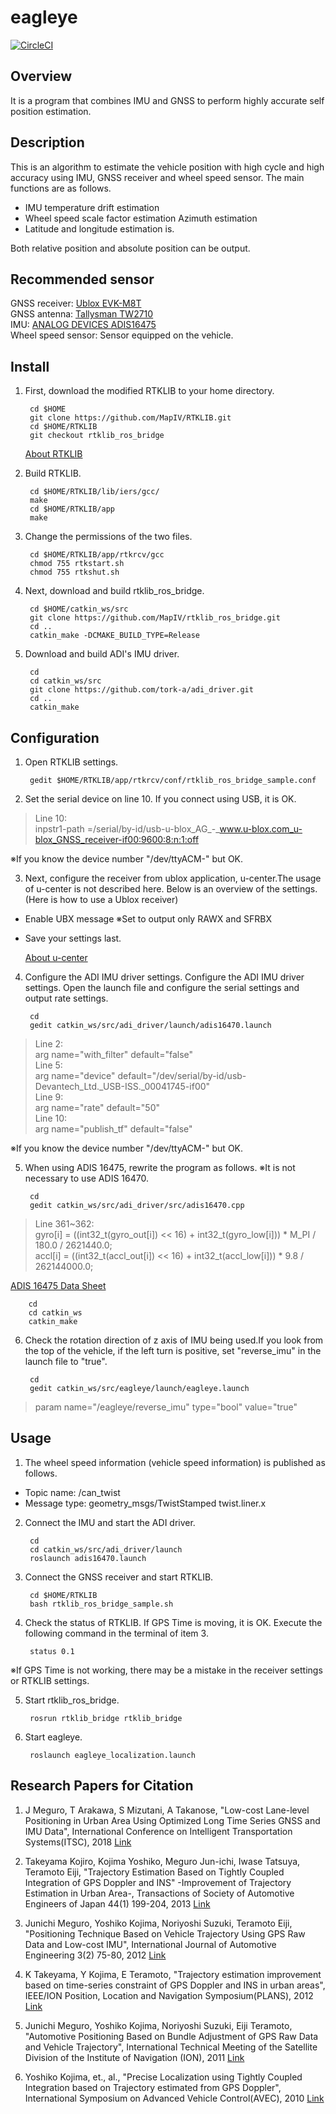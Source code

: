 
# eagleye

[![CircleCI](https://circleci.com/gh/MapIV/eagleye.svg?style=svg&circle-token=7961cc3947c36b93252f458a679dfcb9aa977b5b)](https://circleci.com/gh/MapIV/eagleye)

## Overview

It is a program that combines IMU and GNSS to perform highly accurate self position estimation.

## Description

This is an algorithm to estimate the vehicle position with high cycle and high accuracy using IMU, GNSS receiver and wheel speed sensor.
The main functions are as follows.
*  IMU temperature drift estimation
*  Wheel speed scale factor estimation Azimuth estimation
*  Latitude and longitude estimation
is.  

Both relative position and absolute position can be output.

## Recommended sensor

GNSS receiver: [Ublox EVK-M8T](https://www.u-blox.com/product/evk-8evk-m8)  
GNSS antenna: [Tallysman TW2710](http://www.tallysman.com/index.php/gnss/products/antennas-gpsbeidougalileoglonass/tw2710/)  
IMU: [ANALOG DEVICES ADIS16475](https://www.analog.com/products/adis16475.html#product-overview)  
Wheel speed sensor: Sensor equipped on the vehicle.

## Install

1) First, download the modified RTKLIB to your home directory.

		cd $HOME  
		git clone https://github.com/MapIV/RTKLIB.git
		cd $HOME/RTKLIB     
		git checkout rtklib_ros_bridge    

	[About RTKLIB](http://www.rtklib.com)

2) Build RTKLIB.

		cd $HOME/RTKLIB/lib/iers/gcc/  
		make   
		cd $HOME/RTKLIB/app  
		make   

3) Change the permissions of the two files.

		cd $HOME/RTKLIB/app/rtkrcv/gcc  
		chmod 755 rtkstart.sh  
		chmod 755 rtkshut.sh  

4) Next, download and build rtklib_ros_bridge.

		cd $HOME/catkin_ws/src  
		git clone https://github.com/MapIV/rtklib_ros_bridge.git  
		cd ..  
		catkin_make -DCMAKE_BUILD_TYPE=Release  

5) Download and build ADI's IMU driver.

		cd
		cd catkin_ws/src
		git clone https://github.com/tork-a/adi_driver.git
		cd ..
		catkin_make

## Configuration
1) Open RTKLIB settings.

		gedit $HOME/RTKLIB/app/rtkrcv/conf/rtklib_ros_bridge_sample.conf

2) Set the serial device on line 10. If you connect using USB, it is OK.

>Line 10:  
>inpstr1-path =/serial/by-id/usb-u-blox_AG_-_www.u-blox.com_u-blox_GNSS_receiver-if00:9600:8:n:1:off  

※If you know the device number "/dev/ttyACM-" but OK.

3) Next, configure the receiver from ublox application, u-center.The usage of u-center is not described here. Below is an overview of the settings. (Here is how to use a Ublox receiver)  

* Enable UBX message ※Set to output only RAWX and SFRBX
* Save your settings last.

	[About u-center](https://www.u-blox.com/product/u-center)  

4) Configure the ADI IMU driver settings. Configure the ADI IMU driver settings. Open the launch file and configure the serial settings and output rate settings.

		cd
		gedit catkin_ws/src/adi_driver/launch/adis16470.launch

>Line 2:  
>arg name="with_filter" default="false"  
>Line 5:  
>arg name="device" default="/dev/serial/by-id/usb-Devantech_Ltd._USB-ISS._00041745-if00"  
>Line 9:  
>arg name="rate" default="50"  
>Line 10:  
>arg name="publish_tf" default="false"  

※If you know the device number "/dev/ttyACM-" but OK.

5) When using ADIS 16475, rewrite the program as follows. ※It is not necessary to use  ADIS 16470.

		cd  
		gedit catkin_ws/src/adi_driver/src/adis16470.cpp  

>Line 361~362:  
>    gyro[i] = ((int32_t(gyro_out[i]) << 16) + int32_t(gyro_low[i])) * M_PI / 180.0 / 2621440.0;  
    accl[i] = ((int32_t(accl_out[i]) << 16) + int32_t(accl_low[i])) * 9.8 / 262144000.0;  

[ADIS 16475 Data Sheet](https://www.analog.com/media/en/technical-documentation/data-sheets/ADIS16475.pdf)  

		cd  
		cd catkin_ws  
		catkin_make  

6) Check the rotation direction of z axis of IMU being used.If you look from the top of the vehicle, if the left turn is positive, set "reverse_imu" in the launch file to "true".

		cd  
		gedit catkin_ws/src/eagleye/launch/eagleye.launch  

>param name="/eagleye/reverse_imu" type="bool" value="true"  

## Usage
1) The wheel speed information (vehicle speed information) is published as follows.

* Topic name: /can_twist
* Message type: geometry_msgs/TwistStamped twist.liner.x

2) Connect the IMU and start the ADI driver.

		cd  
		cd catkin_ws/src/adi_driver/launch  
		roslaunch adis16470.launch  

3) Connect the GNSS receiver and start RTKLIB.

		cd $HOME/RTKLIB  
		bash rtklib_ros_bridge_sample.sh  

4) Check the status of RTKLIB. If GPS Time is moving, it is OK. Execute the following command in the terminal of item 3.

		status 0.1  

※If GPS Time is not working, there may be a mistake in the receiver settings or RTKLIB settings.

5) Start rtklib_ros_bridge.

		rosrun rtklib_bridge rtklib_bridge   

6) Start eagleye.

		roslaunch eagleye_localization.launch


## Research Papers for Citation
1. J Meguro, T Arakawa, S Mizutani, A Takanose, "Low-cost Lane-level Positioning in Urban Area Using Optimized Long Time Series GNSS and IMU Data", International Conference on Intelligent Transportation Systems(ITSC), 2018 [Link](https://www.researchgate.net/publication/329619280_Low-cost_Lane-level_Positioning_in_Urban_Area_Using_Optimized_Long_Time_Series_GNSS_and_IMU_Data)

1. Takeyama Kojiro, Kojima Yoshiko, Meguro Jun-ichi, Iwase Tatsuya, Teramoto Eiji, "Trajectory Estimation Based on Tightly Coupled Integration of GPS Doppler and INS" -Improvement of Trajectory Estimation in Urban Area-, Transactions of Society of Automotive Engineers of Japan   44(1) 199-204, 2013 [Link](https://www.jstage.jst.go.jp/article/jsaeronbun/44/1/44_20134048/_article/-char/en)

1. Junichi Meguro, Yoshiko Kojima, Noriyoshi Suzuki, Teramoto Eiji, "Positioning Technique Based on Vehicle Trajectory Using GPS Raw Data and Low-cost IMU", International Journal of Automotive Engineering 3(2) 75-80,  2012 [Link](https://www.jstage.jst.go.jp/article/jsaeijae/3/2/3_20124032/_article/-char/ja)

1. K Takeyama, Y Kojima, E Teramoto, "Trajectory estimation improvement based on time-series constraint of GPS Doppler and INS in urban areas", IEEE/ION Position, Location and Navigation Symposium(PLANS), 2012 [Link](https://ieeexplore.ieee.org/document/6236946)

1. Junichi Meguro, Yoshiko Kojima, Noriyoshi Suzuki, Eiji Teramoto, "Automotive Positioning Based on Bundle Adjustment of GPS Raw Data and Vehicle Trajectory", International Technical Meeting of the Satellite Division of the Institute of Navigation (ION), 2011 [Link](https://www.researchgate.net/publication/290751834_Automotive_positioning_based_on_bundle_adjustment_of_GPS_raw_data_and_vehicle_trajectory)

1. Yoshiko Kojima, et., al., "Precise Localization using Tightly Coupled Integration based on Trajectory estimated from GPS Doppler", International Symposium on Advanced Vehicle Control(AVEC), 2010 [Link](https://ci.nii.ac.jp/naid/10029931657/)

